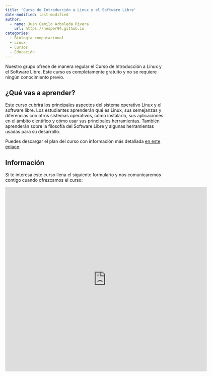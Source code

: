 ```yaml
---
title: 'Curso de Introducción a Linux y el Software Libre'
date-modified: last-modified
author:
  - name: Juan Camilo Arboleda Rivera
    url: https://nesper94.github.io
categories:
  - Biología computacional
  - Linux
  - Cursos
  - Educación
---
```


Nuestro grupo ofrece de manera regular el Curso de Introducción a Linux y el
Software Libre. Este curso es completamente gratuito y no se requiere ningún
conocimiento previo.

## ¿Qué vas a aprender?

Este curso cubrirá los principales aspectos del sistema operativo Linux y
el software libre. Los estudiantes aprenderán qué es Linux, sus semejanzas
y diferencias con otros sistemas operativos, cómo instalarlo, sus
aplicaciones en el ámbito científico y cómo usar sus principales
herramientas. También aprenderán sobre la filosofía del Software Libre y
algunas herramientas usadas para su desarrollo.

Puedes descargar el plan del curso con información más detallada [en este
enlace](/files/plan-de-estudios-curso-Linux.pdf).

## Información

Si te interesa este curso llena el siguiente formulario y nos comunicaremos
contigo cuando ofrezcamos el curso:

<iframe src="https://docs.google.com/forms/d/e/1FAIpQLSdWkUKHUEXAdr8lvsbCOjAJBChavDWQ8a5XF7w47vLNglAnyg/viewform?embedded=true" width="640" height="586" frameborder="0" marginheight="0" marginwidth="0">Cargando…</iframe>
